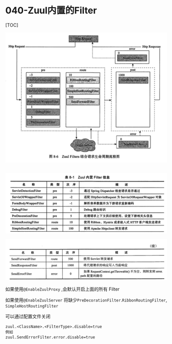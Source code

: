 # 040-Zuul内置的Filter

[TOC]

![image-20200603124318302](../../../../assets/image-20200603124318302.png)

## 



![image-20200603124328786](../../../../assets/image-20200603124328786.png)

![image-20200603124335340](../../../../assets/image-20200603124335340.png)

如果使用`@EnableZuulProxy` ,会默认开启上面的所有 Filter

如果使用`@EnableZuulServer` 将缺少`PreDecorationFilter`.`RibbonRoutingFilter`, `SimpleHostRoutingFilter`

可以通过配置文件关闭

```
zuul.<ClassName>.<FilterType>.disable=true
例如
zuul.SendErrorFilter.error.disable=true
```

